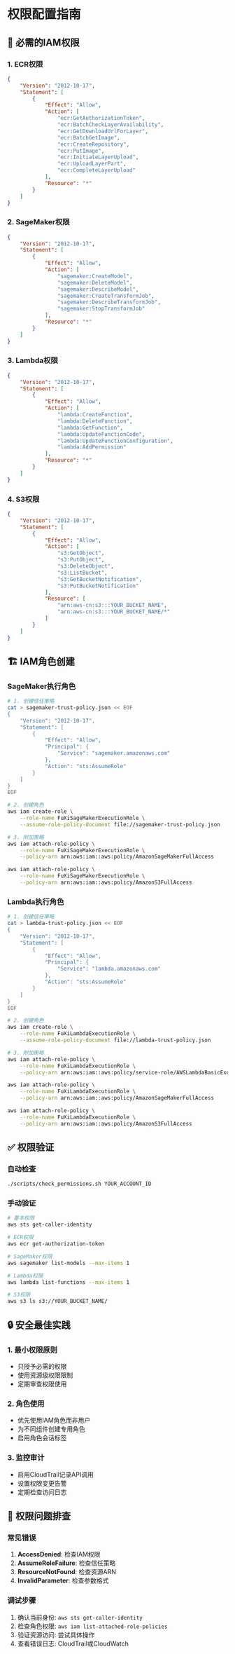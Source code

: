 # 权限配置指南

## 🔑 必需的IAM权限

### 1. ECR权限
```json
{
    "Version": "2012-10-17",
    "Statement": [
        {
            "Effect": "Allow",
            "Action": [
                "ecr:GetAuthorizationToken",
                "ecr:BatchCheckLayerAvailability",
                "ecr:GetDownloadUrlForLayer",
                "ecr:BatchGetImage",
                "ecr:CreateRepository",
                "ecr:PutImage",
                "ecr:InitiateLayerUpload",
                "ecr:UploadLayerPart",
                "ecr:CompleteLayerUpload"
            ],
            "Resource": "*"
        }
    ]
}
```

### 2. SageMaker权限
```json
{
    "Version": "2012-10-17",
    "Statement": [
        {
            "Effect": "Allow",
            "Action": [
                "sagemaker:CreateModel",
                "sagemaker:DeleteModel",
                "sagemaker:DescribeModel",
                "sagemaker:CreateTransformJob",
                "sagemaker:DescribeTransformJob",
                "sagemaker:StopTransformJob"
            ],
            "Resource": "*"
        }
    ]
}
```

### 3. Lambda权限
```json
{
    "Version": "2012-10-17",
    "Statement": [
        {
            "Effect": "Allow",
            "Action": [
                "lambda:CreateFunction",
                "lambda:DeleteFunction",
                "lambda:GetFunction",
                "lambda:UpdateFunctionCode",
                "lambda:UpdateFunctionConfiguration",
                "lambda:AddPermission"
            ],
            "Resource": "*"
        }
    ]
}
```

### 4. S3权限
```json
{
    "Version": "2012-10-17",
    "Statement": [
        {
            "Effect": "Allow",
            "Action": [
                "s3:GetObject",
                "s3:PutObject",
                "s3:DeleteObject",
                "s3:ListBucket",
                "s3:GetBucketNotification",
                "s3:PutBucketNotification"
            ],
            "Resource": [
                "arn:aws-cn:s3:::YOUR_BUCKET_NAME",
                "arn:aws-cn:s3:::YOUR_BUCKET_NAME/*"
            ]
        }
    ]
}
```

## 🏗️ IAM角色创建

### SageMaker执行角色
```bash
# 1. 创建信任策略
cat > sagemaker-trust-policy.json << EOF
{
    "Version": "2012-10-17",
    "Statement": [
        {
            "Effect": "Allow",
            "Principal": {
                "Service": "sagemaker.amazonaws.com"
            },
            "Action": "sts:AssumeRole"
        }
    ]
}
EOF

# 2. 创建角色
aws iam create-role \
    --role-name FuXiSageMakerExecutionRole \
    --assume-role-policy-document file://sagemaker-trust-policy.json

# 3. 附加策略
aws iam attach-role-policy \
    --role-name FuXiSageMakerExecutionRole \
    --policy-arn arn:aws:iam::aws:policy/AmazonSageMakerFullAccess

aws iam attach-role-policy \
    --role-name FuXiSageMakerExecutionRole \
    --policy-arn arn:aws:iam::aws:policy/AmazonS3FullAccess
```

### Lambda执行角色
```bash
# 1. 创建信任策略
cat > lambda-trust-policy.json << EOF
{
    "Version": "2012-10-17",
    "Statement": [
        {
            "Effect": "Allow",
            "Principal": {
                "Service": "lambda.amazonaws.com"
            },
            "Action": "sts:AssumeRole"
        }
    ]
}
EOF

# 2. 创建角色
aws iam create-role \
    --role-name FuXiLambdaExecutionRole \
    --assume-role-policy-document file://lambda-trust-policy.json

# 3. 附加策略
aws iam attach-role-policy \
    --role-name FuXiLambdaExecutionRole \
    --policy-arn arn:aws:iam::aws:policy/service-role/AWSLambdaBasicExecutionRole

aws iam attach-role-policy \
    --role-name FuXiLambdaExecutionRole \
    --policy-arn arn:aws:iam::aws:policy/AmazonSageMakerFullAccess

aws iam attach-role-policy \
    --role-name FuXiLambdaExecutionRole \
    --policy-arn arn:aws:iam::aws:policy/AmazonS3FullAccess
```

## ✅ 权限验证

### 自动检查
```bash
./scripts/check_permissions.sh YOUR_ACCOUNT_ID
```

### 手动验证
```bash
# 基本权限
aws sts get-caller-identity

# ECR权限
aws ecr get-authorization-token

# SageMaker权限
aws sagemaker list-models --max-items 1

# Lambda权限
aws lambda list-functions --max-items 1

# S3权限
aws s3 ls s3://YOUR_BUCKET_NAME/
```

## 🔒 安全最佳实践

### 1. 最小权限原则
- 只授予必需的权限
- 使用资源级权限限制
- 定期审查权限使用

### 2. 角色使用
- 优先使用IAM角色而非用户
- 为不同组件创建专用角色
- 启用角色会话标签

### 3. 监控审计
- 启用CloudTrail记录API调用
- 设置权限变更告警
- 定期检查访问日志

## 🚨 权限问题排查

### 常见错误
1. **AccessDenied**: 检查IAM权限
2. **AssumeRoleFailure**: 检查信任策略
3. **ResourceNotFound**: 检查资源ARN
4. **InvalidParameter**: 检查参数格式

### 调试步骤
1. 确认当前身份: `aws sts get-caller-identity`
2. 检查角色权限: `aws iam list-attached-role-policies`
3. 验证资源访问: 尝试具体操作
4. 查看错误日志: CloudTrail或CloudWatch
